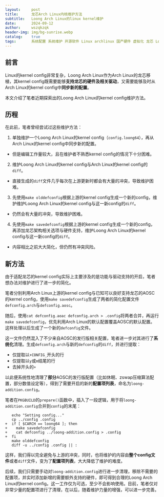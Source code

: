 ```yaml
---
layout:     post
title:      龙芯Arch Linux内核维护方法
subtitle:   Loong Arch Linux的linux kernel维护
date:       2024-09-12
author:     wszqkzqk
header-img: img/bg-sunrise.webp
catalog:    true
tags:       系统配置 系统维护 开源软件 Linux archlinux 国产硬件 虚拟化 龙芯 LoongArchLinux
---
```


## 前言

Linux的kernel config非常复杂，Loong Arch Linux作为Arch Linux的龙芯移植，其kernel config既需要能够**支持龙芯的硬件及相关驱动**，又需要能够及时从Arch Linux的kernel config中**同步新的配置**。

本文介绍了笔者近期探索出的Loong Arch Linux的kernel config维护方法。

## 历程

在此前，笔者曾经尝试过这些维护方法：

1. 单独维护一个Loong Arch Linux的kernel config（`config.loong64`），再从Arch Linux的kernel config中同步新的配置。
  * 但是编辑工作量较大，且在维护者不熟悉kernel config的情况下十分困难。
2. 维护Loong Arch Linux的kernel config与Arch Linux的kernel config的`diff`。
  * 直接生成的`diff`文件几乎每次在上游更新时都会有大量的冲突，导致维护困难。
3. 先使用`make olddefconfig`根据上游的kernel config生成一个新的config，维护维护Loong Arch Linux的kernel config与这一新config的`diff`。
  * 仍然会有大量的冲突，导致维护困难。
4. 先使用`make savedefconfig`根据上游的kernel config生成一个新的config，再添加龙芯架构相关选项与硬件支持，维护Loong Arch Linux的kernel config与这一新config的`diff`。
  * 内容相比之前大大简化，但仍然有冲突风险。

## 新方法

由于适配龙芯的kernel config实际上主要涉及的是功能与驱动支持的开启，笔者想办法对维护进行了进一步的简化。

笔者分别利用Arch Linux上游的kernel config与已知可以良好支持龙芯的AOSC的kernel config，使用`make savedefconfig`生成了两者的简化配置文件`defconfig.arch`与`defconfig.aosc`。

随后，使用`cat defconfig.aoac defconfig.arch > .config`将两者合并，再运行`make savedefconfig`，优先利用Arch Linux的默认配置覆盖AOSC的默认配置。这样处理以后生成了一个新的`defconfig`文件。

这一文件仍然混入了不少来自AOSC的发行版相关配置，笔者进一步对其进行了**系统化**清理。生成`defconfig.arch`与新的`defconfig`的`diff`，并进行提取：

* 仅提取以`+CONFIG_`开头的行
* 仅提取以`y`或`m`结尾的行
* 去掉开头的`+`

以此便系统性地清理了**部分**AOSC的发行版配置（比如休眠、zswap压缩算法配置，部分数值设定等），得到了需要开启的新的**配置项列表**，命名为`loong-addition.config`。

笔者在`PKGBUILD`的`prepare()`函数中，插入了一段逻辑，用于将`loong-addition.config`合并到`config`的末尾：

```
   echo "Setting config..."
   cp ../config .config
+  if [ $CARCH == loong64 ]; then
+    make savedefconfig
+    cat defconfig ../loong-addition.config > .config
+  fi
   make olddefconfig
   diff -u ../config .config || :
```

这样，我们得以完全避免与上游的冲突，同时，也将维护的内容由**整个config文件**或者`diff`文件，变为了**配置项列表**，大大降低了维护的难度。

后续，我们只需要手动对`loong-addition.config`进行进一步清理，移除不需要的配置项，并实时添加新增的需要额外支持的硬件，即可得到合理的Loong Arch Linux的kernel config。这一工作仅为可选，至少不会影响使用。目前，笔者仅对非常少量的配置项进行了清理，在以后，随着维护力量的增强，可以进一步完善。
